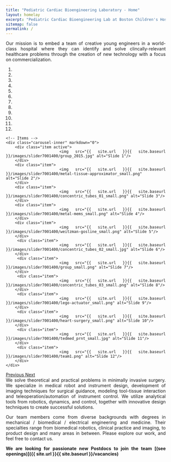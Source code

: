 ```yaml
---
title: "Pediatric Cardiac Bioengineering Laboratory - Home"
layout: homelay
excerpt: "Pediatric Cardiac Bioengineering Lab at Boston Children's Hospital and Harvard Medical School."
sitemap: false
permalink: /
---
```


<div align="justify">Our mission is to embed a team of creative young engineers in a world-class hospital where they can identify and solve clincally-relevant healthcare problems through the creation of new technology with a focus on commercialization.


<div markdown="0" id="carousel" class="carousel slide" data-ride="carousel" data-interval="4000" data-pause="hover" >
    <!-- Menu -->
    <ol class="carousel-indicators">
        <li data-target="#carousel" data-slide-to="0" class="active"></li>
        <li data-target="#carousel" data-slide-to="1"></li>
        <li data-target="#carousel" data-slide-to="2"></li>
        <li data-target="#carousel" data-slide-to="3"></li>
        <li data-target="#carousel" data-slide-to="4"></li>
        <li data-target="#carousel" data-slide-to="5"></li>
        <li data-target="#carousel" data-slide-to="6"></li>
	<li data-target="#carousel" data-slide-to="7"></li>
	<li data-target="#carousel" data-slide-to="8"></li>
	<li data-target="#carousel" data-slide-to="9"></li>
	<li data-target="#carousel" data-slide-to="10"></li>
	<li data-target="#carousel" data-slide-to="11"></li>
    </ol>

    <!-- Items -->
    <div class="carousel-inner" markdown="0">
        <div class="item active">
            <img src="{{ site.url }}{{ site.baseurl }}/images/slider7001400/group_2015.jpg" alt="Slide 1"/>
        </div>
        <div class="item">
            <img src="{{ site.url }}{{ site.baseurl }}/images/slider7001400/metal-tissue-approximator_small.png" alt="Slide 2"/>
        </div>
        <div class="item">
            <img src="{{ site.url }}{{ site.baseurl }}/images/slider7001400/concentric_tubes_01_small.png" alt="Slide 3"/>
        </div>
        <div class="item">
            <img src="{{ site.url }}{{ site.baseurl }}/images/slider7001400/metal-mems_small.png" alt="Slide 4"/>
        </div>
        <div class="item">
            <img src="{{ site.url }}{{ site.baseurl }}/images/slider7001400/weitzman-gosline_small.png" alt="Slide 5"/>
        </div>       
         <div class="item">
            <img src="{{ site.url }}{{ site.baseurl }}/images/slider7001400/concentric_tubes_02_small.jpg" alt="Slide 6"/>
        </div>
         <div class="item">
            <img src="{{ site.url }}{{ site.baseurl }}/images/slider7001400/group_small.png" alt="Slide 7"/>
        </div>
         <div class="item">
            <img src="{{ site.url }}{{ site.baseurl }}/images/slider7001400/concentric_tubes_03_small.png" alt="Slide 8"/>
        </div>
         <div class="item">
            <img src="{{ site.url }}{{ site.baseurl }}/images/slider7001400/lego-actuator_small.png" alt="Slide 9"/>
        </div>
         <div class="item">
            <img src="{{ site.url }}{{ site.baseurl }}/images/slider7001400/heart-surgery_small.png" alt="Slide 10"/>
        </div>
         <div class="item">
            <img src="{{ site.url }}{{ site.baseurl }}/images/slider7001400/tedmed_prnt_small.jpg" alt="Slide 11"/>
        </div>	
	     <div class="item">
            <img src="{{ site.url }}{{ site.baseurl }}/images/slider7001400/team1.png" alt="Slide 12"/>
        </div>	
    </div>
  <a class="left carousel-control" href="#carousel" role="button" data-slide="prev">
    <span class="glyphicon glyphicon-chevron-left" aria-hidden="true"></span>
    <span class="sr-only">Previous</span>
  </a>
  <a class="right carousel-control" href="#carousel" role="button" data-slide="next">
    <span class="glyphicon glyphicon-chevron-right" aria-hidden="true"></span>
    <span class="sr-only">Next</span>
  </a>
</div>
<div align="justify">We solve theoretical and practical problems in minimally invasive surgery. We specialize in medical robot and instrument design, development of imaging techniques for surgical guidance, modeling tool-tissue interaction and teleoperation/automation of instrument control. We utilize analytical tools from robotics, dynamics, and control, together with innovative design techniques to create successful solutions.

Our team members come from diverse backgrounds with degrees in mechanical / biomedical / electrical engineering and medicine. Their specialties range from biomedical robotics, clinical practice and imaging, to product design and many areas in between. Please explore our work, and feel free to contact us.

 **We are  looking for passionate new Postdocs to join the team [(see openings)]({{ site.url }}{{ site.baseurl }}/vacancies)** 
